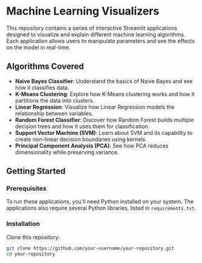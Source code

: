 # Machine Learning Visualizers

This repository contains a series of interactive Streamlit applications designed to visualize and explain different machine learning algorithms. Each application allows users to manipulate parameters and see the effects on the model in real-time.

## Algorithms Covered

- **Naive Bayes Classifier**: Understand the basics of Naive Bayes and see how it classifies data.
- **K-Means Clustering**: Explore how K-Means clustering works and how it partitions the data into clusters.
- **Linear Regression**: Visualize how Linear Regression models the relationship between variables.
- **Random Forest Classifier**: Discover how Random Forest builds multiple decision trees and how it uses them for classification.
- **Support Vector Machine (SVM)**: Learn about SVM and its capability to create non-linear decision boundaries using kernels.
- **Principal Component Analysis (PCA)**: See how PCA reduces dimensionality while preserving variance.

## Getting Started

### Prerequisites

To run these applications, you'll need Python installed on your system. The applications also require several Python libraries, listed in `requirements.txt`.

### Installation

Clone this repository:

```bash
git clone https://github.com/your-username/your-repository.git
cd your-repository
